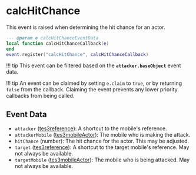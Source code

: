 # calcHitChance

This event is raised when determining the hit chance for an actor.

```lua
--- @param e calcHitChanceEventData
local function calcHitChanceCallback(e)
end
event.register("calcHitChance", calcHitChanceCallback)
```

!!! tip
	This event can be filtered based on the **`attacker.baseObject`** event data.

!!! tip
	An event can be claimed by setting `e.claim` to `true`, or by returning `false` from the callback. Claiming the event prevents any lower priority callbacks from being called.

## Event Data

* `attacker` ([tes3reference](../../types/tes3reference)): A shortcut to the mobile's reference.
* `attackerMobile` ([tes3mobileActor](../../types/tes3mobileActor)): The mobile who is making the attack.
* `hitChance` (number): The hit chance for the actor. This may be adjusted.
* `target` ([tes3reference](../../types/tes3reference)): A shortcut to the target mobile's reference. May not always be available.
* `targetMobile` ([tes3mobileActor](../../types/tes3mobileActor)): The mobile who is being attacked. May not always be available.

